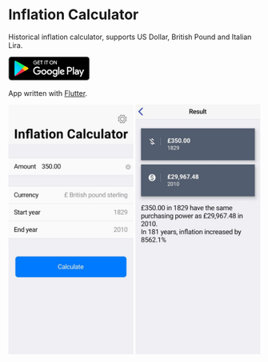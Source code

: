 # Inflation Calculator

Historical inflation calculator, supports US Dollar, British Pound and Italian Lira. 

<div>
<a href='https://play.google.com/store/apps/details?id=inflationcalc2.t00r.me.inflation_calc2'><img alt='Get it on Google Play' src='resources/google_play.png' height='48px'/></a>
</div>

App written with [Flutter](https://flutter.dev).

<p align="center">
  <img src="img/1.jpeg" width="250" />
  <img src="img/2.jpeg" width="250" /> 
</p>
